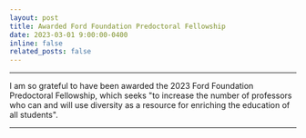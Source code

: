 ```yaml
---
layout: post
title: Awarded Ford Foundation Predoctoral Fellowship
date: 2023-03-01 9:00:00-0400
inline: false
related_posts: false
---
```


---
I am so grateful to have been awarded the 2023 Ford Foundation Predoctoral Fellowship, which seeks "to increase  the number of professors who can and will use diversity as a resource for enriching the education of all students".

---

